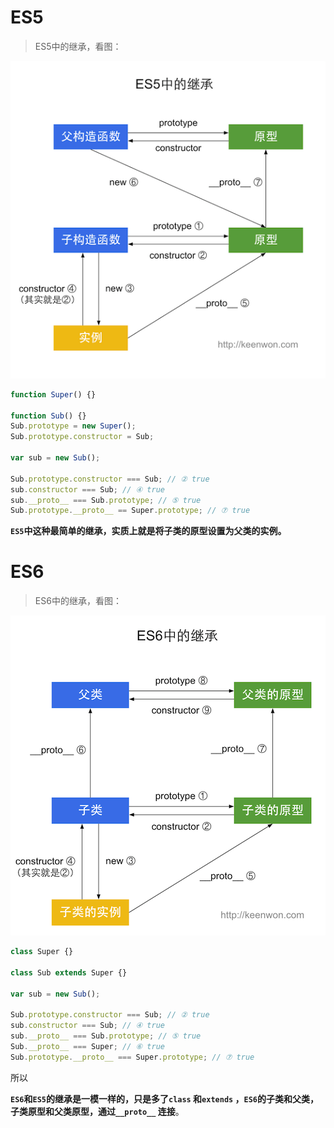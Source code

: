 # ES5

>ES5中的继承，看图：

![es5继承](./1.png)

```js
function Super() {}
 
function Sub() {}
Sub.prototype = new Super();
Sub.prototype.constructor = Sub;
 
var sub = new Sub();
 
Sub.prototype.constructor === Sub; // ② true
sub.constructor === Sub; // ④ true
sub.__proto__ === Sub.prototype; // ⑤ true
Sub.prototype.__proto__ == Super.prototype; // ⑦ true
```

**`ES5`中这种最简单的继承，实质上就是将子类的原型设置为父类的实例。**

# ES6

>ES6中的继承，看图：

![ES6继承](./2.png)

```js
class Super {}
 
class Sub extends Super {}
 
var sub = new Sub();
 
Sub.prototype.constructor === Sub; // ② true
sub.constructor === Sub; // ④ true
sub.__proto__ === Sub.prototype; // ⑤ true
Sub.__proto__ === Super; // ⑥ true
Sub.prototype.__proto__ === Super.prototype; // ⑦ true
```

所以

**`ES6`和`ES5`的继承是一模一样的，只是多了`class` 和`extends` ，`ES6`的子类和父类，子类原型和父类原型，通过`__proto__` 连接**。


